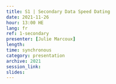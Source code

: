 ```yaml
---
title: S1 | Secondary Data Speed Dating
date: 2021-11-26
hour: 13:00 HE
lang: fr
ref: 1-secondary
presenter: [Julie Marcoux]
length:
time: synchronous
category: presentation
archive: 2021
session_link:
slides:
---
```

